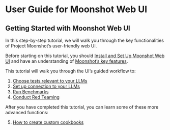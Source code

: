 # User Guide for Moonshot Web UI

## <b>Getting Started with Moonshot Web UI</b>

In this step-by-step tutorial, we will walk you through the key functionalities of Project Moonshot’s user-friendly web UI. 

Before starting on this tutorial, you should [Install and Set Up Moonshot Web UI](../getting_started/quick_install.md) and have an understanding of [Moonshot’s key features](https://github.com/aiverify-foundation/moonshot/blob/main/README.md#key-features). 

This tutorial will walk you through the UI’s guided workflow to: 

1. [Choose tests relevant to your LLMs](./choosing_relevant_tests.md)
2. [Set up connection to your LLMs](./connecting_to_llms.md)
3. [Run Benchmarks](./running_benchmarks.md)
4. [Conduct Red Teaming](./red_teaming.md)
  
After you have completed this tutorial, you can learn some of these more advanced functions: 

5. [How to create custom cookbooks](./creating_custom_cookbooks.md)